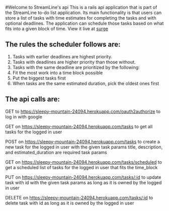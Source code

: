 #Welcome to StreamLine's api
This is a rails api application that is part of the StreamLine to-do list application.  Its main functionality is that users can store a list of tasks with time estimates for completing the tasks and with optional deadlines.  The application can schedule those tasks based on what fits into a given block of time.  View it live at [surge](http://streamline.surge.sh/)

## The rules the scheduler follows are:
1. Tasks with earlier deadlines are highest priority.
2. Tasks with deadlines are higher priority than those without.
3. Tasks with the same deadline are prioritized by the following:
  1. Fit the most work into a time block possible
  2. Put the biggest tasks first
  3. When tasks are the same estimated duration, pick the oldest ones first

## The api calls are:
GET to https://sleepy-mountain-24094.herokuapp.com/oauth2authorize
to log in with google

GET on https://sleepy-mountain-24094.herokuapp.com/tasks
to get all tasks for the logged in user

POST on https://sleepy-mountain-24094.herokuapp.com/tasks
to create a new task for the logged in user with the given task params
title, description, and estimated_duration are required task params

GET on https://sleepy-mountain-24094.herokuapp.com/tasks/scheduled
to get a scheduled list of tasks for the logged in user that fits the time_block

PUT on https://sleepy-mountain-24094.herokuapp.com/tasks/:id
to update task with id with the given task params as long as it is owned by the logged in user

DELETE on https://sleepy-mountain-24094.herokuapp.com/tasks/:id
to delete task with id as long as it is owned by the logged in user
